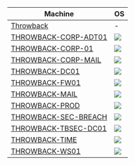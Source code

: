Machine                                                                                                          | OS
---                                                                                                              | ---       
[Throwback](https://github.com/AbdullahRizwan101/CTF-Writeups/blob/master/TryHackMe/Throwback/Throwback.md)      | -
[THROWBACK-CORP-ADT01](https://github.com/AbdullahRizwan101/CTF-Writeups/blob/master/TryHackMe/Throwback/THROWBACK-CORP-ADT01.md) |  <img src="https://i.imgur.com/8SPmSeo.gif"/>
[THROWBACK-CORP-01](https://github.com/AbdullahRizwan101/CTF-Writeups/blob/master/TryHackMe/Throwback/THROWBACK-CORP-DC01.md)  | <img src= "https://i.imgur.com/8SPmSeo.gif"/>
[THROWBACK-CORP-MAIL](https://github.com/AbdullahRizwan101/CTF-Writeups/blob/master/TryHackMe/Throwback/THROWBACK-CORP-MAIL.md) | <img src="https://i.imgur.com/hZoovNY.png"/>                                                                       
[THROWBACK-DC01](https://github.com/AbdullahRizwan101/CTF-Writeups/blob/master/TryHackMe/Throwback/THROWBACK-DC01.md) | <img src="https://i.imgur.com/8SPmSeo.gif"/>
[THROWBACK-FW01](https://github.com/AbdullahRizwan101/CTF-Writeups/blob/master/TryHackMe/Throwback/THROWBACK-FW01.md) | <img src="https://i.imgur.com/hZoovNY.png"/> 
[THROWBACK-MAIL](https://github.com/AbdullahRizwan101/CTF-Writeups/blob/master/TryHackMe/Throwback/THROWBACK-MAIL.md) | <img src="https://i.imgur.com/hZoovNY.png"/> 
[THROWBACK-PROD](https://github.com/AbdullahRizwan101/CTF-Writeups/blob/master/TryHackMe/Throwback/THROWBACK-PROD.md) | <img src="https://i.imgur.com/8SPmSeo.gif"/>
[THROWBACK-SEC-BREACH](https://github.com/AbdullahRizwan101/CTF-Writeups/blob/master/TryHackMe/Throwback/THROWBACK-SEC-BREACH.md) | <img src="https://i.imgur.com/hZoovNY.png"/>
[THROWBACK-TBSEC-DC01](https://github.com/AbdullahRizwan101/CTF-Writeups/blob/master/TryHackMe/Throwback/THROWBACK-TBSEC-DC01.md) | <img src="https://i.imgur.com/8SPmSeo.gif"/>
[THROWBACK-TIME](https://github.com/AbdullahRizwan101/CTF-Writeups/blob/master/TryHackMe/Throwback/THROWBACK-TIME.md) | <img src="https://i.imgur.com/8SPmSeo.gif"/>
[THROWBACK-WS01](https://github.com/AbdullahRizwan101/CTF-Writeups/blob/master/TryHackMe/Throwback/THROWBACK-WS01.md) | <img src="https://i.imgur.com/8SPmSeo.gif"/>
